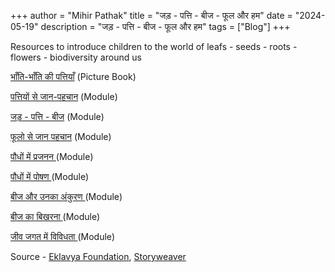 +++
author = "Mihir Pathak"
title = "जड़ - पत्ति - बीज - फूल और हम"
date = "2024-05-19"
description = "जड़ - पत्ति - बीज - फूल और हम"
tags = ["Blog"]
+++

Resources to introduce children to the world of leafs - seeds - roots - flowers - biodiversity around us

[भाँति-भाँति की पत्तियाँ](https://storyweaver.org.in/en/stories/267499-bhaanti-bhaanti-kee-pattiyaan) (Picture Book)

[पत्तियों से जान-पहचान](https://www.eklavya.in/pdfs/Books/HSTP/Bal_Vaigyanik_Current_Edition/Bal_Vaigyanik_Kaksha_6_Hindi/03_Pattiyon_Se_Jaan_Pehchan.pdf) (Module)

[जड़ - पत्ति - बीज](https://www.eklavya.in/pdfs/Books/HSTP/Bal_Vaigyanik_Current_Edition/Bal_Vaigyanik_Kaksha_6_Hindi/11_Jad_Patti_aur_Beej.pdf) (Module)

[फूलो से जान पहचान](https://www.eklavya.in/pdfs/Books/HSTP/Bal_Vaigyanik_Current_Edition/Bal_Vaigyanik_Kaksha_7_Hindi/03_Phoolon_se_jan_pehchan.pdf) (Module)

[पौधों में प्रजनन ](https://www.eklavya.in/pdfs/Books/HSTP/Bal_Vaigyanik_Current_Edition/Bal_Vaigyanik_Kaksha_7_Hindi/06_Poudhon_me_prajanan.pdf) (Module)

[पौधों में पोषण ](https://www.eklavya.in/pdfs/Books/HSTP/Bal_Vaigyanik_Current_Edition/Bal_Vaigyanik_Kaksha_7_Hindi/21_Poudhon_mei_poshan.pdf) (Module)

[बीज और उनका अंकुरण ](https://www.eklavya.in/pdfs/Books/HSTP/Bal_Vaigyanik_Current_Edition/Bal_Vaigyanik_Kaksha_6_Hindi/08_Beej_aur_Unka_Ankuran.pdf) (Module)

[बीज का बिखरना ](https://www.eklavya.in/pdfs/Books/HSTP/Bal_Vaigyanik_Current_Edition/Bal_Vaigyanik_Kaksha_6_Hindi/09_Beejo_ka_Bikharna.pdf) (Module)

[जीव जगत में विविधता ](https://www.eklavya.in/pdfs/Books/HSTP/Bal_Vaigyanik_Current_Edition/Bal_Vaigyanik_Kaksha_6_Hindi/16_Jeevjagat_Me_Vividhta.pdf) (Module)

Source - [Eklavya Foundation](https://eklavya.in/), [Storyweaver](https://storyweaver.org.in)

